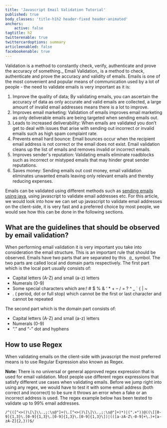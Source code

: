 ```yaml
---
title: 'Javascript Email Validation Tutorial'
published: true
body_classes: 'title-h1h2 header-fixed header-animated'
anchors:
    active: false
tagtitle: h2
twitterenable: true
twittercardoptions: summary
articleenabled: false
facebookenable: true
---
```


Validation is a method to constantly check, verify, authenticate and prove the accuracy of something._ Email Validation_ is a method to check, authenticate and prove the accuracy and validity of emails. Emails is one of the most convenient and popular means of communication used by a lot of people - the need to validate emails is very important as it is: 
1. Improve the quality of data; By validating emails, you can ascertain the accuracy of data as only accurate and valid emails are collected, a large amount of invalid email addresses means there is a lot to improve.
2. Improves email marketing: Validation of emails improves email marketing as only deliverable emails are being targeted when sending emails out.
3. Leads to increased deliverability: When emails are validated you don’t get to deal with issues that arise with sending out incorrect or invalid emails such as high spam complaint rate.
4. Prevents email hard bounce: Email bounces occur when the recipient email address is not correct or the email does not exist. Email validation cleans up the list of emails and removes invalid or incorrect emails.
5. Improves sender's reputation: Validating emails eliminate roadblocks such as incorrect or mistyped emails that may hinder great sender reputations.
6. Saves money: Sending emails out cost money, email validation eliminates unwanted emails leaving only relevant emails and thereby reducing expenses.

Emails can be validated using different methods such as [sending emails using java][java], using javascript to validate email addresses etc. 
 For this article, we would look into how we can set up javascript to validate email addresses on the client-side, it is very fast and a preferred choice by most people, we would see how this can be done in the following sections.
 
## What are the guidelines that should be observed by email validation?
When performing email validation it is very important you take into consideration the email structure. This is an important rule that should be observed. Emails have two parts that are separated by this `_@`_ symbol. The two parts are called local and domain parts respectively. 
The first part which is the local part usually consists of:
* Capital letters (A-Z) and small (a-z) letters
* Numerals (0-9)
* Some special characters which are:! # $ % & ‘ * + – / = ? ^ _ ` { | ~
* . ( period, dot or full stop) which cannot be the first or last character and cannot be repeated

The second part which is the domain part consists of:
* Capital letters (A-Z) and small (a-z) letters
* Numerals (0-9)
* “.” and “-” dot and hyphens

##  How to use Regex
When validating emails on the client-side with javascript the most preferred means is to use Regular Expression also known as Regex. 

**Note:** There is no universal or general approved regex expression that is used for email validation. Most people use different regex expressions that satisfy different use cases when validating emails. 
Before we jump right into using any regex, we would have to test it with some email address (both correct and incorrect) to be sure it throws an error when a fake or an incorrect address is used. The regex example below has been tested to validate up to 99% email addresses. 

```	
/^(([^<>()\[\]\\.,;:\s@"]+(\.[^<>()\[\]\\.,;:\s@"]+)*)|(".+"))@((\[[0-9]{1,3}\.[0-9]{1,3}\.[0-9]{1,3}\.[0-9]{1,3}\])|(([a-zA-Z\-0-9]+\.)+[a-zA-Z]{2,}))$/
```


[java]: <https://blog.mailtrap.io/sending-email-using-java/>